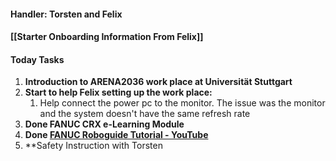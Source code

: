 #### Handler: Torsten and Felix
#### [[Starter Onboarding Information From Felix]]

#### Today Tasks
1. **Introduction to ARENA2036 work place at Universität Stuttgart**
2. **Start to help Felix setting up the work place:**
	1. Help connect the power pc to the monitor. The issue was the monitor and the system doesn't have the same refresh rate
3. **Done FANUC CRX e-Learning Module**
4. **Done [FANUC Roboguide Tutorial - YouTube](https://www.youtube.com/watch?v=neAFHplKu-Y "https://www.youtube.com/watch?v=neafhplku-y")**
5. **Safety Instruction with Torsten